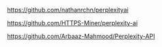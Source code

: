 https://github.com/nathanrchn/perplexityai

https://github.com/HTTPS-Miner/perplexity-ai

https://github.com/Arbaaz-Mahmood/Perplexity-API
